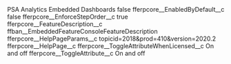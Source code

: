 <?xml version="1.0" encoding="UTF-8"?>
<CustomMetadata xmlns="http://soap.sforce.com/2006/04/metadata" xmlns:xsi="http://www.w3.org/2001/XMLSchema-instance" xmlns:xsd="http://www.w3.org/2001/XMLSchema">
    <label>PSA Analytics Embedded Dashboards</label>
    <protected>false</protected>
    <values>
        <field>fferpcore__EnabledByDefault__c</field>
        <value xsi:type="xsd:string">false</value>
    </values>
    <values>
        <field>fferpcore__EnforceStepOrder__c</field>
        <value xsi:type="xsd:boolean">true</value>
    </values>
    <values>
        <field>fferpcore__FeatureDescription__c</field>
        <value xsi:type="xsd:string">ffban__EmbeddedFeatureConsoleFeatureDescription</value>
    </values>
    <values>
        <field>fferpcore__HelpPageParams__c</field>
        <value xsi:type="xsd:string">topicid=2018&amp;prod=410&amp;version=2020.2</value>
    </values>
    <values>
        <field>fferpcore__HelpPage__c</field>
        <value xsi:nil="true"/>
    </values>
    <values>
        <field>fferpcore__ToggleAttributeWhenLicensed__c</field>
        <value xsi:type="xsd:string">On and off</value>
    </values>
    <values>
        <field>fferpcore__ToggleAttribute__c</field>
        <value xsi:type="xsd:string">On and off</value>
    </values>
</CustomMetadata>
